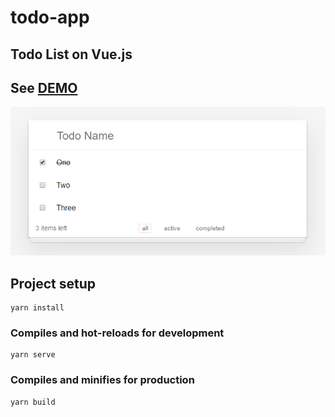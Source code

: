# todo-app
## Todo List on Vue.js

## See [DEMO](https://volkovva.github.io/todo-app-vue/)
![todo-app](screenshots/demo.png "todo-app")

## Project setup
```
yarn install
```
### Compiles and hot-reloads for development
```
yarn serve
```
### Compiles and minifies for production
```
yarn build
```